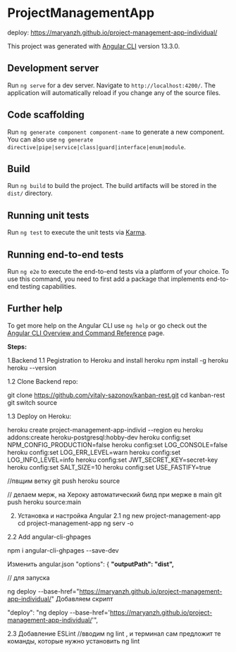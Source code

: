 
# ProjectManagementApp

deploy:
https://maryanzh.github.io/project-management-app-individual/

This project was generated with [Angular CLI](https://github.com/angular/angular-cli) version 13.3.0.

## Development server

Run `ng serve` for a dev server. Navigate to `http://localhost:4200/`. The application will automatically reload if you change any of the source files.

## Code scaffolding

Run `ng generate component component-name` to generate a new component. You can also use `ng generate directive|pipe|service|class|guard|interface|enum|module`.

## Build

Run `ng build` to build the project. The build artifacts will be stored in the `dist/` directory.

## Running unit tests

Run `ng test` to execute the unit tests via [Karma](https://karma-runner.github.io).

## Running end-to-end tests

Run `ng e2e` to execute the end-to-end tests via a platform of your choice. To use this command, you need to first add a package that implements end-to-end testing capabilities.

## Further help

To get more help on the Angular CLI use `ng help` or go check out the [Angular CLI Overview and Command Reference](https://angular.io/cli) page.


**Steps:**

1.Backend
1.1 Pegistration to Heroku and install heroku
npm install -g heroku
heroku --version


1.2 Clone Backend repo:

git clone https://github.com/vitaly-sazonov/kanban-rest.git
cd kanban-rest
git switch source

1.3 Deploy on Heroku:

heroku create project-management-app-individ --region eu
heroku addons:create heroku-postgresql:hobby-dev
heroku config:set NPM_CONFIG_PRODUCTION=false
heroku config:set LOG_CONSOLE=false
heroku config:set LOG_ERR_LEVEL=warn
heroku config:set LOG_INFO_LEVEL=info
heroku config:set JWT_SECRET_KEY=secret-key
heroku config:set SALT_SIZE=10
heroku config:set USE_FASTIFY=true
    
//пвщим ветку
git push heroku source
    
// делаем мерж, на Хероку автоматический билд при мерже в main
git push heroku source:main

2. Установка и настройка Angular
2.1
ng new project-management-app
cd project-management-app
ng serv -o

2.2 Add angular-cli-ghpages

npm i angular-cli-ghpages --save-dev

Изменить angular.json
          "options": {
            **"outputPath": "dist",**

// для запуска

ng deploy --base-href="https://maryanzh.github.io/project-management-app-individual/"
Добавляем скрипт 

"deploy": "ng deploy --base-href='https://maryanzh.github.io/project-management-app-individual/'",

2.3 Добавление ESLint
//вводим ng lint , и терминал сам предложит те команды, которые нужно установить
 ng lint

